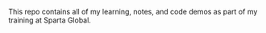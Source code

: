 This repo contains all of my learning, notes, and code demos as part of my training at Sparta Global.
